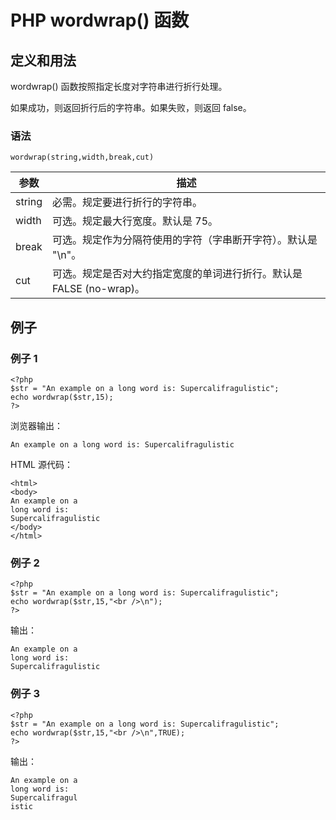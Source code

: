 # PHP wordwrap() 函数



## 定义和用法

wordwrap() 函数按照指定长度对字符串进行折行处理。

如果成功，则返回折行后的字符串。如果失败，则返回 false。

### 语法

```
wordwrap(string,width,break,cut)
```

| 参数 | 描述 |
| --- | --- |
| string | 必需。规定要进行折行的字符串。 |
| width | 可选。规定最大行宽度。默认是 75。 |
| break | 可选。规定作为分隔符使用的字符（字串断开字符）。默认是 "\n"。 |
| cut | 可选。规定是否对大约指定宽度的单词进行折行。默认是 FALSE (no-wrap)。 |

## 例子

### 例子 1

```
<?php
$str = "An example on a long word is: Supercalifragulistic";
echo wordwrap($str,15);
?>
```

浏览器输出：

```
An example on a long word is: Supercalifragulistic 
```

HTML 源代码：

```
<html>
<body>
An example on a
long word is:
Supercalifragulistic
</body>
</html>
```

### 例子 2

```
<?php
$str = "An example on a long word is: Supercalifragulistic";
echo wordwrap($str,15,"<br />\n");
?>
```

输出：

```
An example on a
long word is:
Supercalifragulistic
```

### 例子 3

```
<?php
$str = "An example on a long word is: Supercalifragulistic";
echo wordwrap($str,15,"<br />\n",TRUE);
?>
```

输出：

```
An example on a
long word is:
Supercalifragul
istic
```



